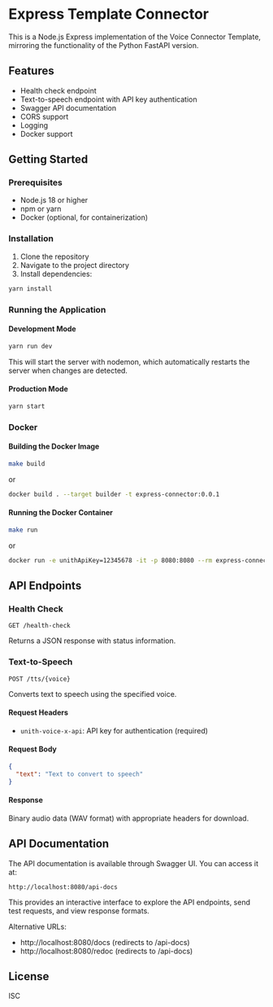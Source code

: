 # Express Template Connector

This is a Node.js Express implementation of the Voice Connector Template, mirroring the functionality of the Python FastAPI version.

## Features

- Health check endpoint
- Text-to-speech endpoint with API key authentication
- Swagger API documentation
- CORS support
- Logging
- Docker support

## Getting Started

### Prerequisites

- Node.js 18 or higher
- npm or yarn
- Docker (optional, for containerization)

### Installation

1. Clone the repository
2. Navigate to the project directory
3. Install dependencies:

```bash
yarn install
```

### Running the Application

#### Development Mode

```bash
yarn run dev
```

This will start the server with nodemon, which automatically restarts the server when changes are detected.

#### Production Mode

```bash
yarn start
```

### Docker

#### Building the Docker Image

```bash
make build
```

or

```bash
docker build . --target builder -t express-connector:0.0.1
```

#### Running the Docker Container

```bash
make run
```

or

```bash
docker run -e unithApiKey=12345678 -it -p 8080:8080 --rm express-connector:0.0.1
```

## API Endpoints

### Health Check

```
GET /health-check
```

Returns a JSON response with status information.

### Text-to-Speech

```
POST /tts/{voice}
```

Converts text to speech using the specified voice.

#### Request Headers

- `unith-voice-x-api`: API key for authentication (required)

#### Request Body

```json
{
  "text": "Text to convert to speech"
}
```

#### Response

Binary audio data (WAV format) with appropriate headers for download.

## API Documentation

The API documentation is available through Swagger UI. You can access it at:

```
http://localhost:8080/api-docs
```

This provides an interactive interface to explore the API endpoints, send test requests, and view response formats.

Alternative URLs:
- http://localhost:8080/docs (redirects to /api-docs)
- http://localhost:8080/redoc (redirects to /api-docs)

## License

ISC
